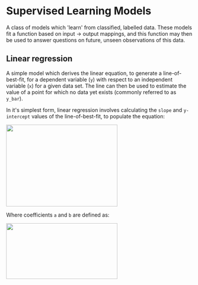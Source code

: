 # Supervised Learning Models

A class of models which 'learn' from classified, labelled data.  These models fit a function based on input -> output mappings, and this function may then be used to answer questions on future, unseen observations of this data.  

## Linear regression
A simple model which derives the linear equation, to generate a line-of-best-fit, for a dependent variable (`y`) with respect to an independent variable (`x`) for a given data set.  The line can then be used to estimate the value of a point for which no data yet exists (commonly referred to as `y_bar`).  

In it's simplest form, linear regression involves calculating the `slope` and `y-intercept` values of the line-of-best-fit, to populate the equation:

<img src="https://image.slidesharecdn.com/8-1209490505240696-9/95/multiple-linear-regression-16-638.jpg?cb=1489720634" height="220" width="300">

Where coefficients `a` and `b` are defined as:

<img src="https://usercontent1.hubstatic.com/7429276_f520.jpg" height="150" width="300">
